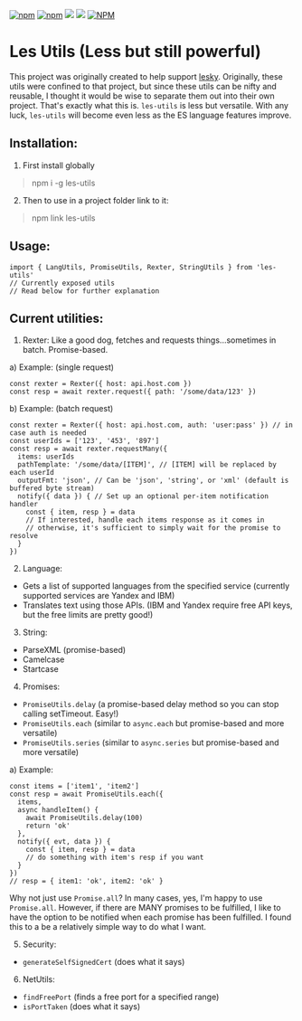 [![npm](https://img.shields.io/npm/v/les-utils)](https://www.npmjs.com/package/les-utils)
[![npm](https://img.shields.io/npm/dt/les-utils)](https://www.npmjs.com/package/les-utils)
[![](https://gitlab.com/richardeschloss/les-utils/badges/master/pipeline.svg)](https://gitlab.com/richardeschloss/les-utils)
[![](https://gitlab.com/richardeschloss/les-utils/badges/master/coverage.svg)](https://gitlab.com/richardeschloss/les-utils)
[![NPM](https://img.shields.io/npm/l/les-utils)](https://github.com/richardeschloss/les-utils/blob/development/LICENSE)

# Les Utils (Less but still powerful)

This project was originally created to help support [lesky](https://github.com/richardeschloss/les). Originally, these utils were confined to that project, but since these utils can be nifty and reusable, I thought it would be wise to separate them out into their own project. That's exactly what this is. `les-utils` is less but versatile. With any luck, `les-utils` will become even less as the ES language features improve. 

## Installation:

1. First install globally
> npm i -g les-utils

2. Then to use in a project folder link to it:
> npm link les-utils

## Usage: 
``` 
import { LangUtils, PromiseUtils, Rexter, StringUtils } from 'les-utils'
// Currently exposed utils
// Read below for further explanation

```

## Current utilities:

1. Rexter: Like a good dog, fetches and requests things...sometimes in batch. Promise-based.

a) Example: (single request)
```
const rexter = Rexter({ host: api.host.com })
const resp = await rexter.request({ path: '/some/data/123' })
```

b) Example: (batch request)
```
const rexter = Rexter({ host: api.host.com, auth: 'user:pass' }) // in case auth is needed
const userIds = ['123', '453', '897']
const resp = await rexter.requestMany({
  items: userIds
  pathTemplate: '/some/data/[ITEM]', // [ITEM] will be replaced by each userId
  outputFmt: 'json', // Can be 'json', 'string', or 'xml' (default is buffered byte stream)
  notify({ data }) { // Set up an optional per-item notification handler 
    const { item, resp } = data
    // If interested, handle each items response as it comes in
    // otherwise, it's sufficient to simply wait for the promise to resolve
  }
})
```

2. Language: 
- Gets a list of supported languages from the specified service (currently supported services are Yandex and IBM)
- Translates text using those APIs. (IBM and Yandex require free API keys, but the free limits are pretty good!)

3. String:
- ParseXML (promise-based)
- Camelcase
- Startcase 

4. Promises:
- `PromiseUtils.delay` (a promise-based delay method so you can stop calling setTimeout. Easy!)
- `PromiseUtils.each` (similar to `async.each` but promise-based and more versatile)
- `PromiseUtils.series` (similar to `async.series` but promise-based and more versatile)

a) Example:
```
const items = ['item1', 'item2']
const resp = await PromiseUtils.each({
  items,
  async handleItem() {
    await PromiseUtils.delay(100)
    return 'ok'
  },
  notify({ evt, data }) {
    const { item, resp } = data
    // do something with item's resp if you want
  }
})
// resp = { item1: 'ok', item2: 'ok' }
```


Why not just use `Promise.all`? In many cases, yes, I'm happy to use `Promise.all`. However, if there are MANY promises to be fulfilled, I like to have the option to be notified when each promise has been fulfilled. I found this to a be a relatively simple way to do what I want.


5. Security:
- `generateSelfSignedCert` (does what it says)

6. NetUtils:
- `findFreePort` (finds a free port for a specified range)
- `isPortTaken` (does what it says)